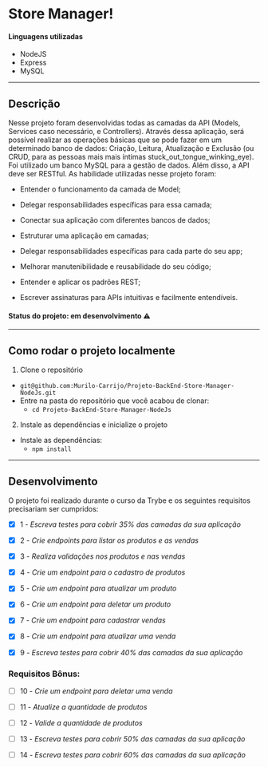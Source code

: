 # Store Manager!

#### Linguagens utilizadas

  * NodeJS
  * Express
  * MySQL

---

## Descrição

Nesse projeto foram desenvolvidas todas as camadas da API (Models, Services caso necessário, e Controllers).
Através dessa aplicação, será possível realizar as operações básicas que se pode fazer em um determinado banco de dados: Criação, Leitura, Atualização e Exclusão (ou CRUD, para as pessoas mais mais íntimas stuck_out_tongue_winking_eye).
Foi utilizado um banco MySQL para a gestão de dados. Além disso, a API deve ser RESTful.
As habilidade utilizadas nesse projeto foram:

  - Entender o funcionamento da camada de Model;

  - Delegar responsabilidades específicas para essa camada;

  - Conectar sua aplicação com diferentes bancos de dados;

  - Estruturar uma aplicação em camadas;

  - Delegar responsabilidades específicas para cada parte do seu app;

  - Melhorar manutenibilidade e reusabilidade do seu código;

  - Entender e aplicar os padrões REST;

  - Escrever assinaturas para APIs intuitivas e facilmente entendíveis.

#### Status do projeto: em desenvolvimento ⚠️

---

## Como rodar o projeto localmente

1. Clone o repositório
  * `git@github.com:Murilo-Carrijo/Projeto-BackEnd-Store-Manager-NodeJs.git`
  * Entre na pasta do repositório que você acabou de clonar:
    * `cd Projeto-BackEnd-Store-Manager-NodeJs`

2. Instale as dependências e inicialize o projeto
  * Instale as dependências:
    * `npm install`


---

## Desenvolvimento

O projeto foi realizado durante o curso da Trybe e os seguintes requisitos precisariam ser cumpridos: 

  - [X] 1 - _Escreva testes para cobrir 35% das camadas da sua aplicação_

  - [X] 2 - _Crie endpoints para listar os produtos e as vendas_

  - [X] 3 - _Realiza validações nos produtos e nas vendas_

  - [X] 4 - _Crie um endpoint para o cadastro de produtos_

  - [X] 5 - _Crie um endpoint para atualizar um produto_

  - [X] 6 - _Crie um endpoint para deletar um produto_

  - [X] 7 - _Crie um endpoint para cadastrar vendas_

  - [X] 8 - _Crie um endpoint para atualizar uma venda_

  - [X] 9 - _Escreva testes para cobrir 40% das camadas da sua aplicação_
  
  ### Requisitos Bônus:

  - [ ] 10 - _Crie um endpoint para deletar uma venda_

  - [ ] 11 - _Atualize a quantidade de produtos_

  - [ ] 12 - _Valide a quantidade de produtos_

  - [ ] 13 - _Escreva testes para cobrir 50% das camadas da sua aplicação_

  - [ ] 14 - _Escreva testes para cobrir 60% das camadas da sua aplicação_